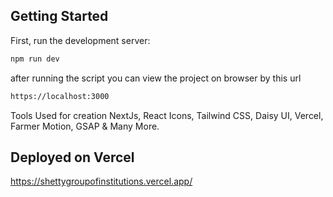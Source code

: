 ## Getting Started

First, run the development server:

```bash
npm run dev
```

after running the script you can view the project on browser by this url

```bash
https://localhost:3000
```

Tools Used for creation
NextJs,
React Icons,
Tailwind CSS,
Daisy UI,
Vercel,
Farmer Motion,
GSAP & Many More.

## Deployed on Vercel
https://shettygroupofinstitutions.vercel.app/
